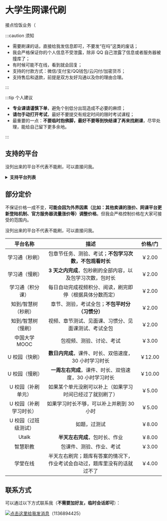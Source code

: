# 大学生网课代刷

接点恰饭业务（

:::caution 须知

- 需要刷课的话，直接给我发信息即可，不要发“在吗”这类的废话；
- 我会严格保证你的个人信息不受泄露，除非 QQ 自己泄露了信息或者服务器被撞库了；
- 有时候可能不在线，看到就会回复；
- 支持的付款方式：微信/支付宝/QQ钱包/云闪付/加密货币；
- 支持售后和退款，前提是双方友好沟通以及你的理由合理。

:::

:::tip 个人建议

- **专业课请谨慎下单**，避免个别低分出现造成不必要的麻烦；
- **请勿手动打开考试**，最好不要提交有规定时间的限时考试课程；
- 最重要的一点：**不要临时抱佛脚，最好不要等到快结课了再来找刷课**，尽早处理，能给自己留下更多余地。

:::

## 支持的平台

没列出来的平台不代表不能刷，可以直接问我。

<details>
<summary><b>支持平台列表</b></summary>

- 超星/学习通；
- 智慧树/知到；
- 职教云 MOOC；
- 智慧职教；
- 中国大学 MOOC；
- 学堂在线；
- U 校园；
- welearn（随行课堂）；
- Utalk；
- 青桔创课；
- 重庆高校；
- 优课联盟；
- 好策；
- 英华在线/名华在线；
- 优学院；
- 更多……

</details>

## 部分定价

不保证价格一成不变，**可能会因为外界因素（比如：其他卖课的涨价、网课平台更新登陆机制、官方服务器流量涨价等）调整价格**。但我会严格控制价格在大家可接受的范围内。

没列出来的平台不代表不能刷，可以直接问我。

|        平台名称        |                             描述                             | 价格/门 |
| :--------------------: | :----------------------------------------------------------: | :-----: |
|     学习通（秒刷）     |    包章节任务、测验、考试；**不包学习次数，不包观看时长**    | ￥2.00  |
|     学习通（慢刷）     |  **3 天之内完成**，包秒刷的全部内容，以及包学习次数，包时长  | ￥2.00  |
|    学习通（积分课）    |   每日自动完成视频积分、阅读，刷完即停（根据具体分数而定）   | ￥2.00  |
|  知到/智慧树（秒刷）   |        章节、测验，考试全包；**不包平时分（习惯分）**        | ￥2.00  |
|  知到/智慧树（慢刷）   |     视频、章节测试、见面课、习惯分、见面课测试、考试全包     | ￥2.00  |
|     中国大学 MOOC      |                   包视频、测验、讨论、考试                   | ￥3.00  |
|     U 校园（快刷）     |    **数日内完成**，课件、时长、双倍速度，30 小时学习时长     | ￥12.00 |
|     U 校园（慢刷）     |   **一周左右完成**，课件、时长、双倍速度，30 小时学习时长    | ￥10.00 |
|   U 校园（补刷单元）   |   如果某个单元没刷可以补上（如果学习时间已经过了就别刷了）   | ￥5.00  |
| U 校园（补刷学习时长） |           如果学习时长不够，可以补上并刷到 30 小时           | ￥5.00  |
|  U 校园（过班级测试）  |                         如题，过测试                         | ￥8.00  |
|         Utalk          |                **半天左右完成**，包时长、作业                | ￥8.00  |
|        智慧职教        |                   包课件、测验、作业、考试                   | ￥3.00  |
|        学堂在线        | 半天左右刷完；题库有答案的情况下，作业考试会自动过，题库里没有的话就过不了 | ￥4.00  |

## 联系方式

可以通过以下方式联系我（**不需要加好友，临时会话即可**）：

<a target="_blank" href="http://sighttp.qq.com/authd?IDKEY=a83f64fcbb186c6e48ffed15f19011313ede1a8770423404"><img border="0"  src="http://wpa.qq.com/imgd?IDKEY=a83f64fcbb186c6e48ffed15f19011313ede1a8770423404&pic=51" alt="点击这里给我发消息" title="点击这里给我发消息"/></a>（1136894425）
